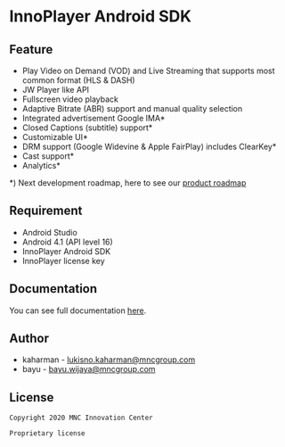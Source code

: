 # InnoPlayer Android SDK

## Feature

* Play Video on Demand (VOD) and Live Streaming that supports most common format (HLS & DASH)
* JW Player like API
* Fullscreen video playback
* Adaptive Bitrate (ABR) support and manual quality selection
* Integrated advertisement Google IMA*
* Closed Captions (subtitle) support*
* Customizable UI*
* DRM support (Google Widevine & Apple FairPlay) includes ClearKey*
* Cast support*
* Analytics*

*) Next development roadmap, here to see our [product roadmap](docs/roadmap.md)

## Requirement

* Android Studio
* Android 4.1 (API level 16)
* InnoPlayer Android SDK
* InnoPlayer license key

## Documentation

You can see full documentation [here](docs/index.md).

## Author

* kaharman - lukisno.kaharman@mncgroup.com
* bayu - bayu.wijaya@mncgroup.com

## License

```
Copyright 2020 MNC Innovation Center

Proprietary license
```
